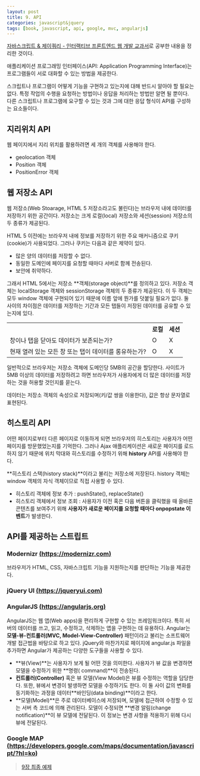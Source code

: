 ```yaml
---
layout: post
title: 9. API
categories: javascript&jquery
tags: [book, javascript, api, google, mvc, angularjs]
---
```


<div class="message"><a href="http://www.aladin.co.kr/shop/wproduct.aspx?ItemId=55027282">
자바스크립트 & 제이쿼리 - 인터랙티브 프론트엔드 웹 개발 교과서</a>로 공부한 내용을 정리한 것이다.</div>

애플리케이션 프로그래밍 인터페이스(API: Application Programming Interface)는 프로그램들이 서로 대화할 수 있는 방법을 제공한다.

스크립트나 프로그램이 어떻게 기능을 구현하고 있는지에 대해 반드시 알아야 할 필요는 없다. 특정 작업의 수행을 요청하는 방법이나 응답을 처리하는 방법만 알면 될 뿐이다. 다른 스크립트나 프로그램에 요구할 수 있는 것과 그에 대한 응답 형식이 API를 구성하는 요소들이다.

## 지리위치 API

웹 페이지에서 지리 위치를 활용하려면 세 개의 객체를 사용해야 한다. 

- geolocation 객체
- Position 객체
- PositionError 객체

## 웹 저장소 API

웹 저장소(Web Stoarage, HTML 5 저장소라고도 불린다)는 브라우저 내에 데이터를 저장하기 위한 공간이다. 저장소는 크게 로컬(local) 저장소와 세션(session) 저장소의 두 종류가 제공된다.

HTML 5 이전에는 브라우저 내에 정보를 저장하기 위한 주요 매커니즘으로 쿠키(cookie)가 사용되었다. 그러나 쿠키는 다음과 같은 제약이 있다.

- 많은 양의 데이터를 저장할 수 없다.
- 동일한 도메인에 페이지를 요청할 때마다 서버로 함께 전송된다.
- 보안에 취약하다.

그래서 HTML 5에서는 저장소 **객체(storage object)**를 정의하고 있다. 저장소 객체는 localStorage 객체와 sessionStorage 객체의 두 종류가 제공된다. 이 두 객체는 모두 window 객체에 구현되어 있기 때문에 이름 앞에 뭔가를 덧붙일 필요가 없다. 둘 사이의 차이점은 데이터를 저장하는 기간과 모든 탭들이 저장된 데이터를 공유할 수 있는지에 있다.

<table>
  <tr>
    <th></th>
    <th>로컬</th>
    <th>세션</th>
  </tr>
  <tr>
    <td>창이나 탭을 닫아도 데이터가 보존되는가?</td>
    <td>O</td>
    <td>X</td>
  </tr>
  <tr>
    <td>현재 열려 있는 모든 창 또는 탭이 데이터를 롱유하는가?</td>
    <td>O</td>
    <td>X</td>
  </tr>
</table>


일반적으로 브라우저는 저장소 객체에 도메인당 5MB의 공간을 할당한다. 사이트가  5MB 이상의 데이터를 저장하려고 하면 브라우저가 사용자에게 더 많은 데이터를 저장하는 것을 허용할 것인지를 묻는다.

데이터는 저장소 객체의 속성으로 저장되며(키/값 쌍을 이용한다), 값은 항상 문자열로 표현된다.



## 히스토리 API

어떤 페이지로부터 다른 페이지로 이동하게 되면 브라우저의 히스토리는 사용자가 어떤 페이지를 방문했었는지를 기억한다. 그러나 Ajax 애플리케이션은 새로운 페이지를 로드하지 않기 때문에 위치 막대와 히스토리를 수정하기 위해 **history** API를 사용해야 한다.

**히스토리 스택(history stack)**이라고 불리는 저장소에 저장된다. history 객체는 window 객체의 자식 객체이므로 직접 사용할 수 있다.

- 히스토리 객체에 정보 추가 : pushState(), replaceState()
- 히스토리 객체에서 정보 조회 : 사용자가 이전 혹은 다음 버튼을 클릭했을 때 올바른 콘텐츠를 보여주기 위해 **사용자가 새로운 페이지를 요청할 때마다 onpopstate 이벤트**가 발생한다.



## API를 제공하는 스트립트

### Modernizr [(https://modernizr.com)](https://modernizr.com)

브라우저가 HTML, CSS, 자바스크립트 기능을 지원하는지를 판단하는 기능을 제공한다.

### jQuery UI [(https://jqueryui.com)](https://jqueryui.com)

### AngularJS [(https://angularjs.org)](https://angularjs.org)

AngularJS는 웹 앱(Web apps)을 편리하게 구현할 수 있는 프레임워크이다. 특히 서버의 데이터를 쓰고, 읽고, 수정하고, 삭제하는 앱을 구현하는 데 유용하다. Angular는 **모델-뷰-컨트롤러(MVC, Model-View-Controller)** 패턴이라고 불리는 소프트웨어 개발 접근법을 바탕으로 하고 있다. jQuery와 마찬가지로 페이지에 angular.js 파일을 추가하면 Angular가 제공하는 다양한 도구들을 사용할 수 있다.

- **뷰(View)**는 사용자가 보게 될 어떤 것을 의미한다. 사용자가 뷰 값을 변경하면 모델을 수정하기 위한 **명령( command)**이 전송된다.
- **컨트롤러(Controller)** 혹은 뷰 모델(View Model)은 뷰를 수정하는 역할을 담당한다. 또한, 뷰에서 변경이 발생하면 모델을 수정하기도 한다. 이 둘 사이 값의 변화를 동기화하는 과정을 데이터**바인딩(data binding)**이라고 한다.
- **모델(Model)**은 주로 데이터베이스에 저장되며, 모델에 접근하여 수정할 수 있는 서버 측 코드에 의해 관리된다. 모델이 수정되면 **변경 알림(change notification)**이 뷰 모델에 전달된다. 이 정보는 변경 사항을 적용하기 위해 다시 뷰에 전달된다.

### Google MAP [(https://developers.google.com/maps/documentation/javascript/?hl=ko)](https://developers.google.com/maps/documentation/javascript/?hl=ko)

>[9장 최종 예제](https://github.com/pinstinct/front-end-web-js-jquery/tree/master/c09)